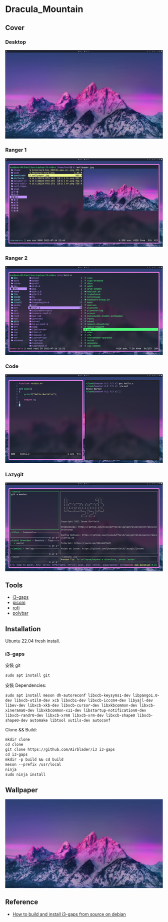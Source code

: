 # Dracula_Mountain

## Cover

### Desktop
![desktop](assets/desktop.png)

### Ranger 1
![picture](assets/picture.png)

### Ranger 2
![ranger](assets/ranger.png)

### Code
![hello](assets/hello.png)

### Lazygit
![lazygit](assets/lazygit.png)

## Tools

* [i3-gaps](https://github.com/Airblader/i3)
* [picom](https://github.com/jonaburg/picom)
* [rofi](https://github.com/davatorium/rofi)
* [polybar](https://github.com/polybar/polybar)

## Installation

Ubuntu 22.04 fresh install.

### i3-gaps

安裝 git

```
sudo apt install git
```

安裝 Dependencies: 

```
sudo apt install meson dh-autoreconf libxcb-keysyms1-dev libpango1.0-dev libxcb-util0-dev xcb libxcb1-dev libxcb-icccm4-dev libyajl-dev libev-dev libxcb-xkb-dev libxcb-cursor-dev libxkbcommon-dev libxcb-xinerama0-dev libxkbcommon-x11-dev libstartup-notification0-dev libxcb-randr0-dev libxcb-xrm0 libxcb-xrm-dev libxcb-shape0 libxcb-shape0-dev automake libtool xutils-dev autoconf
```

Clone && Build: 

```
mkdir clone
cd clone
git clone https://github.com/Airblader/i3 i3-gaps
cd i3-gaps
mkdir -p build && cd build
meson --prefix /usr/local
ninja
sudo ninja install
```

## Wallpaper
![wallpaper](wallpaper/wallpaper.jpg)

## Reference

* [How to build and install i3-gaps from source on debian](https://lottalinuxlinks.com/how-to-build-and-install-i3-gaps-on-debian/)